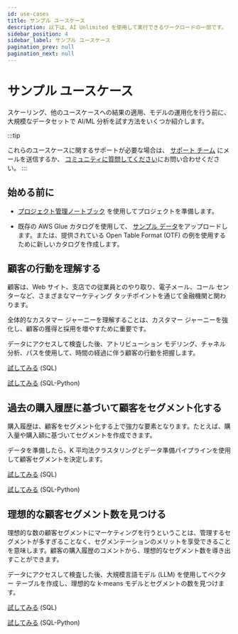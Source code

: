 ```yaml
---
id: use-cases
title: サンプル ユースケース
description: 以下は、AI Unlimited を使用して実行できるワークロードの一部です。
sidebar_position: 4
sidebar_label: サンプル ユースケース
pagination_prev: null
pagination_next: null
---
```


# サンプル ユースケース

スケーリング、他のユースケースへの結果の適用、モデルの運用化を行う前に、大規模なデータセットで AI/ML 分析を試す方法をいくつか紹介します。

:::tip

これらのユースケースに関するサポートが必要な場合は、 <a href="mailto:aiunlimited.support@Teradata.com">サポート チーム</a> にメールを送信するか、 [コミュニティに質問してください](https://support.teradata.com/community?id=community_forum&sys_id=b0aba91597c329d0e6d2bd8c1253affa)にお問い合わせください。
:::


## 始める前に 

- [プロジェクト管理ノートブック](https://github.com/Teradata/ai-unlimited-demos/blob/main/Notebooks/Project%20Administration.ipynb) を使用してプロジェクトを準備します。

- 既存の AWS Glue カタログを使用して、 [サンプル データ](https://github.com/Teradata/ai-unlimited-demos/tree/main/UseCases/Data)をアップロードします。または、提供されている Open Table Format (OTF) の例を使用するために新しいカタログを作成します。


## 顧客の行動を理解する

顧客は、Web サイト、支店での従業員とのやり取り、電子メール、コール センターなど、さまざまなマーケティング タッチポイントを通じて金融機関と関わります。 

全体的なカスタマー ジャーニーを理解することは、カスタマー ジャーニーを強化し、顧客の獲得と採用を増やすために重要です。

データにアクセスして検査した後、アトリビューション モデリング、チャネル分析、パスを使用して、時間の経過に伴う顧客の行動を把握します。

[試してみる](https://github.com/Teradata/ai-unlimited-demos/blob/main/UseCases/Financial_Customer_Journey_SQL.ipynb) (SQL)

[試してみる](https://github.com/Teradata/ai-unlimited-demos/blob/main/UseCases/Financial_Customer_Journey_SQL_Python.ipynb) (SQL-Python)


## 過去の購入履歴に基づいて顧客をセグメント化する

購入履歴は、顧客をセグメント化する上で強力な要素となります。たとえば、購入量や購入額に基づいてセグメントを作成できます。

データを準備したら、K 平均法クラスタリングとデータ準備パイプラインを使用して顧客セグメントを決定します。

[試してみる](https://github.com/Teradata/ai-unlimited-demos/blob/main/UseCases/Native_Data_Prep_Transformation_Pipelines-SQL.ipynb) (SQL)

[試してみる](https://github.com/Teradata/ai-unlimited-demos/blob/main/UseCases/Native_Data_Prep_Transformation_Pipelines-SQL_Python.ipynb) (SQL-Python)


## 理想的な顧客セグメント数を見つける

理想的な数の顧客セグメントにマーケティングを行うということは、管理するセグメントが多すぎることなく、セグメンテーションのメリットを享受できることを意味します。顧客の購入履歴のコメントから、理想的なセグメント数を導き出すことができます。

データにアクセスして検査した後、大規模言語モデル (LLM) を使用してベクター テーブルを作成し、理想的な k-means モデルとセグメントの数を見つけます。

[試してみる](https://github.com/Teradata/ai-unlimited-demos/blob/main/UseCases/Segmentation_With_Vector_Embedding-SQL.ipynb) (SQL)

[試してみる](https://github.com/Teradata/ai-unlimited-demos/blob/main/UseCases/Segmentation_With_Vector_Embedding-SQL_Python.ipynb) (SQL-Python)

